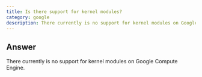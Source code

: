 ```yaml
---
title: Is there support for kernel modules?
category: google
description: There currently is no support for kernel modules on Google Compute Engine.
---
```


## Answer

There currently is no support for kernel modules on Google Compute Engine.
